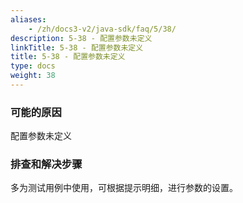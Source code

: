 ```yaml
---
aliases:
    - /zh/docs3-v2/java-sdk/faq/5/38/
description: 5-38 - 配置参数未定义
linkTitle: 5-38 - 配置参数未定义
title: 5-38 - 配置参数未定义
type: docs
weight: 38
---
```



### 可能的原因

配置参数未定义

### 排查和解决步骤

多为测试用例中使用，可根据提示明细，进行参数的设置。